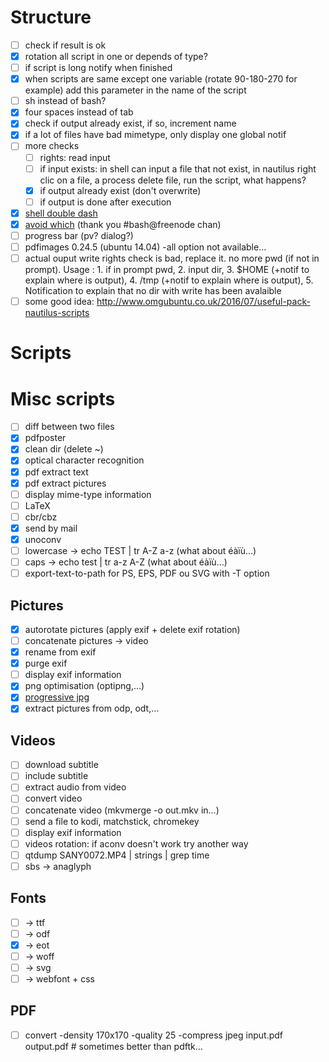 # Structure
- [ ] check if result is ok
- [x] rotation all script in one or depends of type?
- [ ] if script is long notify when finished
- [x] when scripts are same except one variable (rotate 90-180-270 for example) add this parameter in the name of the script
- [ ] sh instead of bash?
- [x] four spaces instead of tab
- [x] check if output already exist, if so, increment name
- [x] if a lot of files have bad mimetype, only display one global notif
- [ ] more checks
    - [ ] rights: read input
    - [ ] if input exists: in shell can input a file that not exist, in nautilus right clic on a file, a process delete file, run the script, what happens?
    - [x] if output already exist (don't overwrite)
    - [ ] if output is done after execution
- [x] [shell double dash](http://linuxfr.org/users/yekcim/journaux/mes-nautilus-scripts#comment-1585344)
- [x] [avoid which](http://stackoverflow.com/questions/592620/check-if-a-program-exists-from-a-bash-script/677212#677212) (thank you #bash@freenode chan)
- [ ] progress bar (pv? dialog?)
- [ ] pdfimages 0.24.5 (ubuntu 14.04) -all option not available…
- [ ] actual ouput write rights check is bad, replace it. no more pwd (if not in prompt). Usage : 1. if in prompt pwd, 2. input dir, 3. $HOME (+notif to explain where is output), 4. /tmp (+notif to explain where is output), 5. Notification to explain that no dir with write has been avalaible
- [ ] some good idea: http://www.omgubuntu.co.uk/2016/07/useful-pack-nautilus-scripts

# Scripts

# Misc scripts
- [ ] diff between two files
- [x] pdfposter
- [x] clean dir (delete ~)
- [x] optical character recognition
- [x] pdf extract text
- [x] pdf extract pictures
- [ ] display mime-type information
- [ ] LaTeX
- [ ] cbr/cbz
- [x] send by mail
- [x] unoconv
- [ ] lowercase → echo TEST | tr A-Z a-z (what about éàïù…)
- [ ] caps → echo test | tr a-z A-Z (what about éàïù…)
- [ ] export-text-to-path for PS, EPS, PDF ou SVG with -T option

## Pictures
- [x] autorotate pictures (apply exif + delete exif rotation)
- [ ] concatenate pictures → video
- [x] rename from exif
- [x] purge exif
- [ ] display exif information
- [x] png optimisation (optipng,…)
- [x] [progressive jpg](https://coderwall.com/p/ryzmaa/use-imagemagick-to-create-optimised-and-progressive-jpgs)
- [x] extract pictures from odp, odt,…

## Videos
- [ ] download subtitle
- [ ] include subtitle
- [ ] extract audio from video
- [ ] convert video
- [ ] concatenate video (mkvmerge -o out.mkv in…)
- [ ] send a file to kodi, matchstick, chromekey
- [ ] display exif information
- [ ] videos rotation: if aconv doesn't work try another way
- [ ] qtdump SANY0072.MP4 | strings | grep time
- [ ] sbs → anaglyph

## Fonts
- [ ] → ttf
- [ ] → odf
- [x] → eot
- [ ] → woff
- [ ] → svg
- [ ] → webfont + css

## PDF
- [ ] convert -density 170x170 -quality 25 -compress jpeg input.pdf output.pdf # sometimes better than pdftk…

